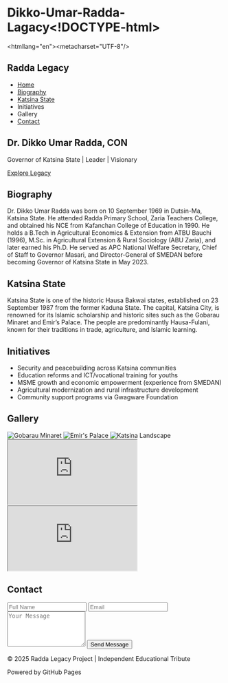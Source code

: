 # Dikko-Umar-Radda-Lagacy<!DOCTYPE-html>
<htmllang="en"><head><metacharset="UTF-8"/>
  <meta name="viewport" content="width=device-width,initial-scale=1.0" />
  <title>Dikko-Umar-Radda-Legacy</title>
  <!--TailwindCSS-->
  <script src="https://cdn.tailwindcss.com"></script>
</head>
<body-class="font-sans big-gray-50-text-gray-900">
  <!--🌟Navigation-Bar--->
  <headerclass="fixedtop-lowfull. 
    big-dark-white-shadowz-50">
    <nav class="container mx-auto flex justify-between items-center py-4 px-6">
      <h1 class="text-xl font-bold text-gray-800">Radda Legacy</h1>
      <ul class="flex space-x-6 text-sm font-medium"><li><a href="#home" class="hover:text-blue-600"
  >Home</a></li><li><a href="#biography" class="hover:text-blue-600">Biography</a></li><li><a href="#katsina" class="hover:text-blue-600">Katsina State</a></li><li><ahref="#initiatives" class="hover:text-blue-600">Initiatives</a></li><li><ahref="#gallery" class="hover:text-blue-600">Gallery</a></li><li><a href="#contact" class="hover:text-blue-600">Contact</a></li</ul></nav>
  </header>

  <!-- 🌟 Hero Section -->
  <section id="home" class="h-screen flex items-center justify-center bg-gradient-to-r from-blue-900 to-indigo-700 text-white text-center px-6">
    <div>
      <h2 class="text-4xl md:text-5xl font-bold">Dr. Dikko Umar Radda, CON</h2>
      <p class="mt-4 text-lg md:text-xl">Governor of Katsina State | Leader | Visionary</p>
      <a href="#biography" class="mt-6 inline-block bg-white text-blue-800 px-6 py-3 rounded-lg font-semibold shadow hover:shadow-lg">Explore Legacy</a>
    </div>
  </section>

  <!-- 🌟 Biography Section -->
  <section id="biography" class="py-16 container mx-auto px-6">
    <h2 class="text-3xl font-bold mb-6 text-center">Biography</h2>
    <p class="leading-relaxed text-gray-700">
      Dr. Dikko Umar Radda was born on 10 September 1969 in Dutsin-Ma, Katsina State. 
      He attended Radda Primary School, Zaria Teachers College, and obtained his NCE from Kafanchan College of Education in 1990. 
      He holds a B.Tech in Agricultural Economics & Extension from ATBU Bauchi (1996), M.Sc. in Agricultural Extension & Rural Sociology (ABU Zaria), 
      and later earned his Ph.D. He served as APC National Welfare Secretary, Chief of Staff to Governor Masari, 
      and Director-General of SMEDAN before becoming Governor of Katsina State in May 2023.
    </p>
  </section>

  <!-- 🌟 Katsina State Section -->
  <section id="katsina" class="py-16 bg-gray-100 container mx-auto px-6">
    <h2 class="text-3xl font-bold mb-6 text-center">Katsina State</h2>
    <p class="leading-relaxed text-gray-700">
      Katsina State is one of the historic Hausa Bakwai states, established on 23 September 1987 from the former Kaduna State. 
      The capital, Katsina City, is renowned for its Islamic scholarship and historic sites such as the Gobarau Minaret and Emir’s Palace. 
      The people are predominantly Hausa-Fulani, known for their traditions in trade, agriculture, and Islamic learning.
    </p>
  </section>

  <!-- 🌟 Initiatives Section -->
  <section id="initiatives" class="py-16 container mx-auto px-6">
    <h2 class="text-3xl font-bold mb-6 text-center">Initiatives</h2>
    <ul class="list-disc pl-6 space-y-3 text-gray-700">
      <li>Security and peacebuilding across Katsina communities</li>
      <li>Education reforms and ICT/vocational training for youths</li>
      <li>MSME growth and economic empowerment (experience from SMEDAN)</li>
      <li>Agricultural modernization and rural infrastructure development</li>
      <li>Community support programs via Gwagware Foundation</li>
    </ul>
  </section>

  <!-- 🌟 Gallery Section -->
  <section id="gallery" class="py-16 bg-gray-100 container mx-auto px-6">
    <h2 class="text-3xl font-bold mb-6 text-center">Gallery</h2>
    <div class="grid grid-cols-2 md:grid-cols-3 gap-4">
      <img src="https://upload.wikimedia.org/wikipedia/commons/5/58/Gobarau_Minjaret.jpg" alt="Gobarau Minaret" class="rounded-lg shadow" />
      <img src="https://upload.wikimedia.org/wikipedia/commons/4/4e/Katsina_Emir%27s_Palace.jpg" alt="Emir's Palace" class="rounded-lg shadow" />
      <img src="https://images.unsplash.com/photo-1500534314209-a25ddb2bd429?q=80&w=1200&auto=format&fit=crop" alt="Katsina Landscape" class="rounded-lg shadow" />
    </div>
    <div class="mt-8 grid md:grid-cols-2 gap-6">
      <iframe class="w-full aspect-video rounded-lg shadow" src="https://www.youtube.com/embed/dQw4w9WgXcQ" title="Video 1" allowfullscreen></iframe>
      <iframe class="w-full aspect-video rounded-lg shadow" src="https://www.youtube.com/embed/hY7m5jjJ9mM" title="Video 2" allowfullscreen></iframe>
    </div>
  </section>

  <!-- 🌟 Contact Section -->
  <section id="contact" class="py-16 container mx-auto px-6">
    <h2 class="text-3xl font-bold mb-6 text-center">Contact</h2>
    <form class="max-w-xl mx-auto space-y-4">
      <input type="text" placeholder="Full Name" required class="w-full border rounded-lg px-4 py-2" />
      <input type="email" placeholder="Email" required class="w-full border rounded-lg px-4 py-2" />
      <textarea rows="5" placeholder="Your Message" required class="w-full border rounded-lg px-4 py-2"></textarea>
      <button type="submit" class="bg-blue-700 text-white px-6 py-2 rounded-lg hover:bg-blue-800">Send Message</button>
    </form>
  </section>

  <!-- 🌟 Footer -->
  <footer class="bg-blue-900 text-white text-center py-6 mt-12">
    <p>&copy; 2025 Radda Legacy Project | Independent Educational Tribute</p>
    <p class="text-sm mt-2">Powered by GitHub Pages</p>
  </footer>

</body>
</html>
